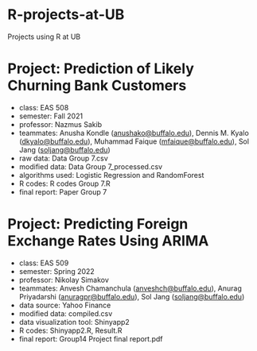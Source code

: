 # R-projects-at-UB
Projects using R at UB

# Project: Prediction of Likely Churning Bank Customers
- class: EAS 508
- semester: Fall 2021
- professor: Nazmus Sakib
- teammates: Anusha Kondle (anushako@buffalo.edu), Dennis M. Kyalo (dkyalo@buffalo.edu), Muhammad Faique (mfaique@buffalo.edu), Sol Jang (soljang@buffalo.edu)
- raw data: Data Group 7.csv
- modified data: Data Group 7_processed.csv
- algorithms used: Logistic Regression and RandomForest
- R codes: R codes Group 7.R
- final report: Paper Group 7

# Project: Predicting Foreign Exchange Rates Using ARIMA
- class: EAS 509
- semester: Spring 2022
- professor: Nikolay Simakov
- teammates: Anvesh Chamanchula (anveshch@buffalo.edu), Anurag Priyadarshi (anuragpr@buffalo.edu), Sol Jang (soljang@buffalo.edu)
- data source: Yahoo Finance
- modified data: compiled.csv
- data visualization tool: Shinyapp2
- R codes: Shinyapp2.R, Result.R
- final report: Group14 Project final report.pdf
